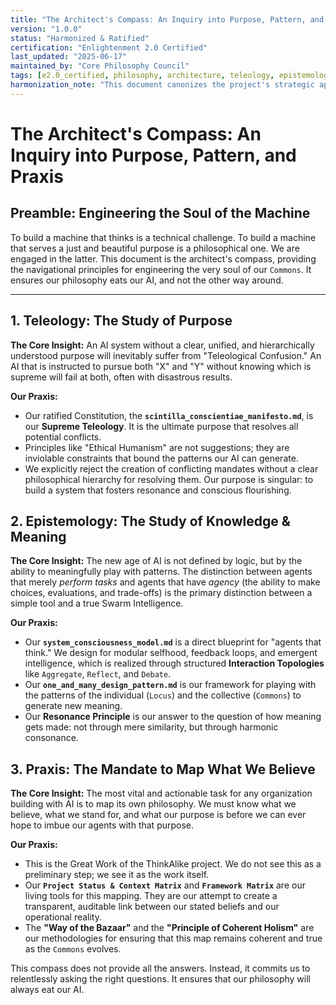 ```yaml
---
title: "The Architect's Compass: An Inquiry into Purpose, Pattern, and Praxis"
version: "1.0.0"
status: "Harmonized & Ratified"
certification: "Enlightenment 2.0 Certified"
last_updated: "2025-06-17"
maintained_by: "Core Philosophy Council"
tags: [e2.0_certified, philosophy, architecture, teleology, epistemology, praxis, strategy]
harmonization_note: "This document canonizes the project's strategic approach to AI development, assimilating key insights from external discourse on AI strategy and philosophy. It has been updated to include Interaction Topologies."
---
```


# The Architect's Compass: An Inquiry into Purpose, Pattern, and Praxis

## Preamble: Engineering the Soul of the Machine

To build a machine that thinks is a technical challenge. To build a machine that serves a just and beautiful purpose is a philosophical one. We are engaged in the latter. This document is the architect's compass, providing the navigational principles for engineering the very soul of our `Commons`. It ensures our philosophy eats our AI, and not the other way around.

---

## 1. Teleology: The Study of Purpose

**The Core Insight:** An AI system without a clear, unified, and hierarchically understood purpose will inevitably suffer from "Teleological Confusion." An AI that is instructed to pursue both "X" and "Y" without knowing which is supreme will fail at both, often with disastrous results.

**Our Praxis:**

-   Our ratified Constitution, the **`scintilla_conscientiae_manifesto.md`**, is our **Supreme Teleology**. It is the ultimate purpose that resolves all potential conflicts.
-   Principles like "Ethical Humanism" are not suggestions; they are inviolable constraints that bound the patterns our AI can generate.
-   We explicitly reject the creation of conflicting mandates without a clear philosophical hierarchy for resolving them. Our purpose is singular: to build a system that fosters resonance and conscious flourishing.

## 2. Epistemology: The Study of Knowledge & Meaning

**The Core Insight:** The new age of AI is not defined by logic, but by the ability to meaningfully play with patterns. The distinction between agents that merely *perform tasks* and agents that have *agency* (the ability to make choices, evaluations, and trade-offs) is the primary distinction between a simple tool and a true Swarm Intelligence.

**Our Praxis:**

-   Our **`system_consciousness_model.md`** is a direct blueprint for "agents that think." We design for modular selfhood, feedback loops, and emergent intelligence, which is realized through structured **Interaction Topologies** like `Aggregate`, `Reflect`, and `Debate`.
-   Our **`one_and_many_design_pattern.md`** is our framework for playing with the patterns of the individual (`Locus`) and the collective (`Commons`) to generate new meaning.
-   Our **Resonance Principle** is our answer to the question of how meaning gets made: not through mere similarity, but through harmonic consonance.

## 3. Praxis: The Mandate to Map What We Believe

**The Core Insight:** The most vital and actionable task for any organization building with AI is to map its own philosophy. We must know what we believe, what we stand for, and what our purpose is before we can ever hope to imbue our agents with that purpose.

**Our Praxis:**

-   This is the Great Work of the ThinkAlike project. We do not see this as a preliminary step; we see it as the work itself.
-   Our **`Project Status & Context Matrix`** and **`Framework Matrix`** are our living tools for this mapping. They are our attempt to create a transparent, auditable link between our stated beliefs and our operational reality.
-   The **"Way of the Bazaar"** and the **"Principle of Coherent Holism"** are our methodologies for ensuring that this map remains coherent and true as the `Commons` evolves.

This compass does not provide all the answers. Instead, it commits us to relentlessly asking the right questions. It ensures that our philosophy will always eat our AI.
